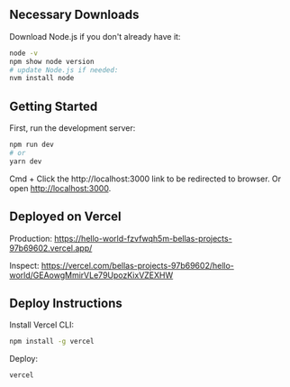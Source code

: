 ## Necessary Downloads

Download Node.js if you don't already have it:
```bash
node -v
npm show node version
# update Node.js if needed:
nvm install node
```

## Getting Started

First, run the development server:

```bash
npm run dev
# or
yarn dev
```
Cmd + Click the http://localhost:3000 link to be redirected to browser. 
Or open [http://localhost:3000](http://localhost:3000).


## Deployed on Vercel

Production: https://hello-world-fzvfwqh5m-bellas-projects-97b69602.vercel.app/

Inspect: https://vercel.com/bellas-projects-97b69602/hello-world/GEAowgMmirVLe79UpozKixVZEXHW


## Deploy Instructions

Install Vercel CLI:
```bash
npm install -g vercel
```
 Deploy:
 ```bash
vercel
```

